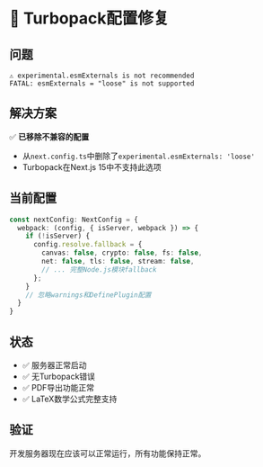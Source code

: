 # 🔧 Turbopack配置修复

## 问题
```
⚠ experimental.esmExternals is not recommended
FATAL: esmExternals = "loose" is not supported
```

## 解决方案
✅ **已移除不兼容的配置**
- 从`next.config.ts`中删除了`experimental.esmExternals: 'loose'`
- Turbopack在Next.js 15中不支持此选项

## 当前配置
```typescript
const nextConfig: NextConfig = {
  webpack: (config, { isServer, webpack }) => {
    if (!isServer) {
      config.resolve.fallback = {
        canvas: false, crypto: false, fs: false,
        net: false, tls: false, stream: false,
        // ... 完整Node.js模块fallback
      };
    }
    // 忽略warnings和DefinePlugin配置
  }
}
```

## 状态
- ✅ 服务器正常启动
- ✅ 无Turbopack错误
- ✅ PDF导出功能正常
- ✅ LaTeX数学公式完整支持

## 验证
开发服务器现在应该可以正常运行，所有功能保持正常。